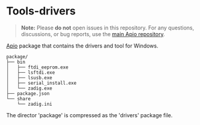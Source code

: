 # Tools-drivers

> **Note:** Please **do not** open issues in this repository.
> For any questions, discussions, or bug reports, use the [main Apio repository](https://github.com/FPGAwars/apio).



[Apio](https://github.com/FPGAwars/apio) package that contains the drivers and tool for Windows.

```
package/
├── bin
│   ├── ftdi_eeprom.exe
│   ├── lsftdi.exe
│   ├── lsusb.exe
│   ├── serial_install.exe
│   └── zadig.exe
├── package.json
└── share
    └── zadig.ini
```

The director 'package' is compressed as the 'drivers' package file.
